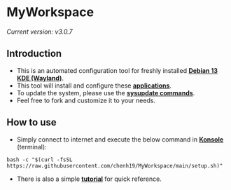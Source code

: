 # MyWorkspace
*Current version: v3.0.7*  

## Introduction

- This is an automated configuration tool for freshly installed [**Debian 13 KDE (Wayland)**](https://cdimage.debian.org/debian-cd/current-live/amd64/iso-hybrid/).
- This tool will install and configure these [**applications**](https://github.com/chenh19/MyWorkspace/blob/main/list.md).
- To update the system, please use the [**sysupdate commands**](https://github.com/chenh19/sysupdate?tab=readme-ov-file#how-to-use).
- Feel free to fork and customize it to your needs.

## How to use

- Simply connect to internet and execute the below command in [**Konsole**](https://konsole.kde.org/) (terminal): 
```
bash -c "$(curl -fsSL https://raw.githubusercontent.com/chenh19/MyWorkspace/main/setup.sh)"
```
- There is also a simple [**tutorial**](https://chenh19.github.io/MyWorkspace/) for quick reference.
